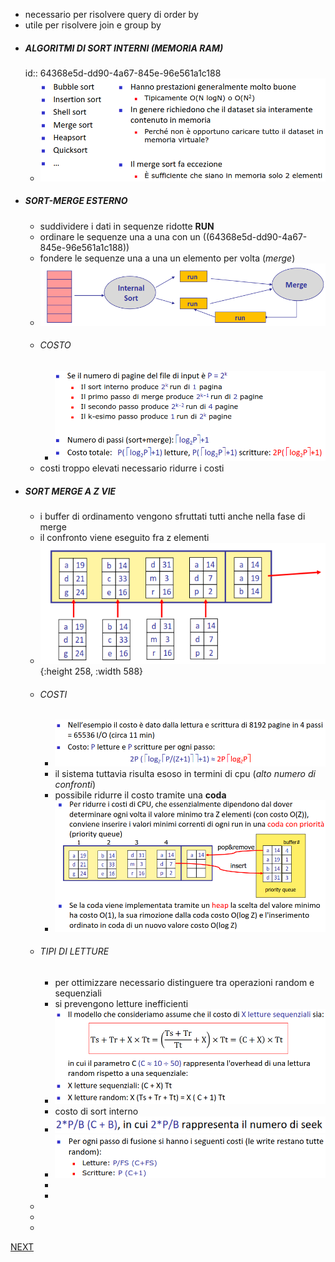 - necessario per risolvere query di order by
- utile per risolvere join e group by
- ##### ALGORITMI DI SORT INTERNI (*MEMORIA RAM*)
  id:: 64368e5d-dd90-4a67-845e-96e561a1c188
	- ![image.png](../assets/image_1681296937843_0.png)
- ##### SORT-MERGE ESTERNO
	- suddividere i dati in sequenze ridotte **RUN**
	- ordinare le sequenze una a una con un ((64368e5d-dd90-4a67-845e-96e561a1c188))
	- fondere le sequenze una a una un elemento per volta (*merge*)
	- ![image.png](../assets/image_1681297309974_0.png)
	- ###### COSTO
		- ![image.png](../assets/image_1681297521104_0.png)
	- costi troppo elevati necessario ridurre i costi
- ##### SORT MERGE A Z VIE
	- i buffer di ordinamento vengono sfruttati tutti anche nella fase di merge
	- il confronto viene eseguito fra z elementi
	- ![image.png](../assets/image_1681297867175_0.png){:height 258, :width 588}
	- ###### COSTI
		- ![image.png](../assets/image_1681298131519_0.png)
		- il sistema tuttavia risulta esoso in termini di cpu (*alto numero di confronti*)
		- possibile ridurre il costo tramite una **coda**
		- ![image.png](../assets/image_1681298232374_0.png)
	- ###### TIPI DI LETTURE
		- per ottimizzare necessario distinguere tra operazioni random e sequenziali
		- si prevengono letture inefficienti
		- ![image.png](../assets/image_1681298621629_0.png)
		- costo di sort interno
		- ![image.png](../assets/image_1681298814977_0.png)
		- ![image.png](../assets/image_1681299031385_0.png)
		-
		-
	-
	-
	-

 [NEXT](pages/struttura_database.md)
